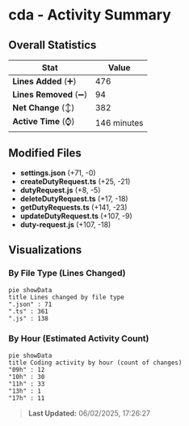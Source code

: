 # cda - Activity Summary 

## Overall Statistics

| Stat                   | Value                                                             |
| ---------------------- | ----------------------------------------------------------------- |
| **Lines Added** (➕)   | 476                                          |
| **Lines Removed** (➖) | 94                                        |
| **Net Change** (↕)    | 382                |
| **Active Time** (⌚)   | 146 minutes |


## Modified Files
- **settings.json** (+71, -0)
- **createDutyRequest.ts** (+25, -21)
- **dutyRequest.js** (+8, -5)
- **deleteDutyRequest.ts** (+17, -18)
- **getDutyRequests.ts** (+141, -23)
- **updateDutyRequest.ts** (+107, -9)
- **duty-request.js** (+107, -18)

## Visualizations

### By File Type (Lines Changed)

```mermaid
pie showData
title Lines changed by file type
".json" : 71
".ts" : 361
".js" : 138
```

### By Hour (Estimated Activity Count)

```mermaid
pie showData
title Coding activity by hour (count of changes)
"09h" : 12
"10h" : 30
"11h" : 33
"13h" : 1
"17h" : 11
```


> **Last Updated:** 06/02/2025, 17:26:27